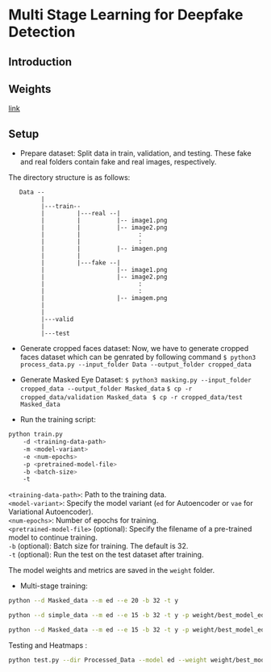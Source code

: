 # Multi Stage Learning for Deepfake Detection

## Introduction

## Weights

[link](https://drive.google.com/drive/folders/1F6YgS3ayNfuHjjOwNMvWFpjY6IONsuhy?usp=drive_link)

## Setup

- Prepare dataset: Split data in train, validation, and testing. These fake and real folders contain fake and real images, respectively.

The directory structure is as follows:

```
   Data --
         |
         |---train--
         |         |---real --|
         |         |          |-- image1.png
         |         |          |-- image2.png
         |         |                :
         |         |                :
         |         |          |-- imagen.png
         |         |
         |         |---fake --|
         |                    |-- image1.png
         |                    |-- image2.png
         |                          :
         |                          :
         |                    |-- imagem.png
         |
         |
         |---valid
         |
         |---test
```

- Generate cropped faces dataset: Now, we have to generate cropped faces dataset which can be genrated by following command
  `$ python3 process_data.py --input_folder Data --output_folder cropped_data`

- Generate Masked Eye Dataset:
  `$ python3 masking.py --input_folder cropped_data --output_folder Masked_data`
  `$ cp -r cropped_data/validation Masked_data `
  `$ cp -r cropped_data/test Masked_data `

- Run the training script:

```bash
python train.py
    -d <training-data-path>
    -m <model-variant>
    -e <num-epochs>
    -p <pretrained-model-file>
    -b <batch-size>
    -t
```

`<training-data-path>`: Path to the training data.<br/>
`<model-variant>`: Specify the model variant (`ed` for Autoencoder or `vae` for Variational Autoencoder).<br/>
`<num-epochs>`: Number of epochs for training.<br/>
`<pretrained-model-file>` (optional): Specify the filename of a pre-trained model to continue training.<br/>
`-b` (optional): Batch size for training. The default is 32.<br/>
`-t` (optional): Run the test on the test dataset after training.

The model weights and metrics are saved in the `weight` folder.

- Multi-stage training:

```bash
python --d Masked_data --m ed --e 20 -b 32 -t y
```

```bash
python --d simple_data --m ed --e 15 -b 32 -t y -p weight/best_model_ed.pth
```

```bash
python --d Masked_data --m ed --e 15 -b 32 -t y -p weight/best_model_ed.pth
```

Testing and Heatmaps :

```bash
python test.py --dir Processed_Data --model ed --weight weight/best_model_ed.pth --batch_size 32
```
